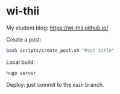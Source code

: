 # wi-thii

My student blog: https://wi-thii.github.io/

Create a post:

```sh
bash scripts/create_post.sh "Post title"
```

Local build:

```sh
hugo server
```

Deploy: just commit to the `main` branch.